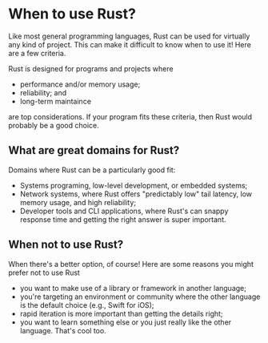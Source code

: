 # When to use Rust?

Like most general programming languages, Rust can be used for virtually any kind of project. This can make it difficult to know when to use it! Here are a few criteria.

Rust is designed for programs and projects where

* performance and/or memory usage;
* reliability; and
* long-term maintaince

are top considerations. If your program fits these criteria, then Rust would probably be a good choice. 

## What are great domains for Rust?

Domains where Rust can be a particularly good fit:

* Systems programing, low-level development, or embedded systems;
* Network systems, where Rust offers "predictably low" tail latency, low memory usage, and high reliability;
* Developer tools and CLI applications, where Rust's can snappy response time and getting the right answer is super important.

## When not to use Rust?

When there's a better option, of course! Here are some reasons you might prefer not to use Rust

* you want to make use of a library or framework in another language;
* you're targeting an environment or community where the other language is the default choice (e.g., Swift for iOS);
* rapid iteration is more important than getting the details right;
* you want to learn something else or you just really like the other language. That's cool too.
